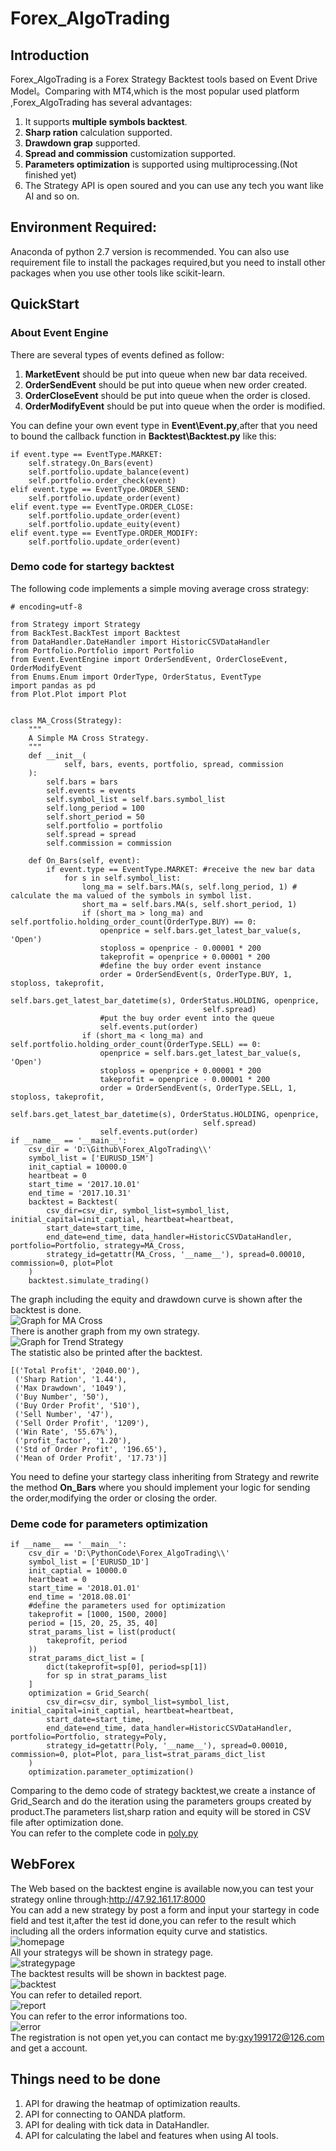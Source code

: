 # Forex_AlgoTrading
## Introduction
Forex_AlgoTrading is a Forex Strategy Backtest tools based on Event Drive Model。Comparing with MT4,which is the most popular used platform ,Forex_AlgoTrading has several advantages:
1.  It supports **multiple symbols backtest**.
2.  **Sharp ration** calculation supported.
3.  **Drawdown grap** supported.
4.  **Spread and commission** customization supported.  
5.  **Parameters optimization** is supported using multiprocessing.(Not finished yet)
6.  The Strategy API is open soured and you can use any tech you want like AI and so on.

## Environment Required:
Anaconda of python 2.7 version is recommended.
You can also use requirement file to install the packages required,but you need to install other packages when you use other tools like scikit-learn.

## QuickStart
### About Event Engine
There are several types of events defined as follow:
1.  **MarketEvent** should be put into queue when new bar data received.
2.  **OrderSendEvent** should be put into queue when new order created.
3.  **OrderCloseEvent** should be put into queue when the order is closed.
4.  **OrderModifyEvent** should be put into queue when the order is modified.

You can define your own event type in **Event\Event.py**,after that you need to bound the callback function in **Backtest\Backtest.py** like this:
```angular2html
if event.type == EventType.MARKET:
    self.strategy.On_Bars(event)
    self.portfolio.update_balance(event)
    self.portfolio.order_check(event)
elif event.type == EventType.ORDER_SEND:
    self.portfolio.update_order(event)
elif event.type == EventType.ORDER_CLOSE:
    self.portfolio.update_order(event)
    self.portfolio.update_euity(event)
elif event.type == EventType.ORDER_MODIFY:
    self.portfolio.update_order(event)
```
### Demo code for startegy backtest
The following code implements a simple moving average cross strategy:
```angular2html
# encoding=utf-8

from Strategy import Strategy
from BackTest.BackTest import Backtest
from DataHandler.DateHandler import HistoricCSVDataHandler
from Portfolio.Portfolio import Portfolio
from Event.EventEngine import OrderSendEvent, OrderCloseEvent, OrderModifyEvent
from Enums.Enum import OrderType, OrderStatus, EventType
import pandas as pd
from Plot.Plot import Plot


class MA_Cross(Strategy):
    """
    A Simple MA Cross Strategy.
    """
    def __init__(
            self, bars, events, portfolio, spread, commission
    ):
        self.bars = bars
        self.events = events
        self.symbol_list = self.bars.symbol_list
        self.long_period = 100
        self.short_period = 50
        self.portfolio = portfolio
        self.spread = spread
        self.commission = commission

    def On_Bars(self, event):
        if event.type == EventType.MARKET: #receive the new bar data
            for s in self.symbol_list:
                long_ma = self.bars.MA(s, self.long_period, 1) # calculate the ma valued of the symbols in symbol list.
                short_ma = self.bars.MA(s, self.short_period, 1)
                if (short_ma > long_ma) and self.portfolio.holding_order_count(OrderType.BUY) == 0:
                    openprice = self.bars.get_latest_bar_value(s, 'Open')
                    stoploss = openprice - 0.00001 * 200
                    takeprofit = openprice + 0.00001 * 200
                    #define the buy order event instance
                    order = OrderSendEvent(s, OrderType.BUY, 1, stoploss, takeprofit,
                                           self.bars.get_latest_bar_datetime(s), OrderStatus.HOLDING, openprice,
                                           self.spread)
                    #put the buy order event into the queue
                    self.events.put(order)
                if (short_ma < long_ma) and self.portfolio.holding_order_count(OrderType.SELL) == 0:
                    openprice = self.bars.get_latest_bar_value(s, 'Open')
                    stoploss = openprice + 0.00001 * 200
                    takeprofit = openprice - 0.00001 * 200
                    order = OrderSendEvent(s, OrderType.SELL, 1, stoploss, takeprofit,
                                           self.bars.get_latest_bar_datetime(s), OrderStatus.HOLDING, openprice,
                                           self.spread)
                    self.events.put(order)
if __name__ == '__main__':
    csv_dir = 'D:\Github\Forex_AlgoTrading\\'
    symbol_list = ['EURUSD_15M']
    init_captial = 10000.0
    heartbeat = 0
    start_time = '2017.10.01'
    end_time = '2017.10.31'
    backtest = Backtest(
        csv_dir=csv_dir, symbol_list=symbol_list, initial_capital=init_captial, heartbeat=heartbeat,
        start_date=start_time,
        end_date=end_time, data_handler=HistoricCSVDataHandler, portfolio=Portfolio, strategy=MA_Cross,
        strategy_id=getattr(MA_Cross, '__name__'), spread=0.00010, commission=0, plot=Plot
    )
    backtest.simulate_trading()

```
The graph including the equity and drawdown curve is shown after the backtest is done.\
![Graph for MA Cross](https://github.com/JadenGu0/Forex_AlgoTrading/blob/master/MA_Cross.png)\
There is another graph from my own strategy.\
![Graph for Trend Strategy](https://github.com/JadenGu0/Forex_AlgoTrading/blob/master/Trend.png)\
The statistic also be printed after the backtest.
```angularjs
[('Total Profit', '2040.00'),
 ('Sharp Ration', '1.44'),
 ('Max Drawdown', '1049'),
 ('Buy Number', '50'),
 ('Buy Order Profit', '510'),
 ('Sell Number', '47'),
 ('Sell Order Profit', '1209'),
 ('Win Rate', '55.67%'),
 ('profit_factor', '1.20'),
 ('Std of Order Profit', '196.65'),
 ('Mean of Order Profit', '17.73')]
```
You need to define your startegy class inheriting from Strategy and rewrite the method **On_Bars** where you should implement your logic for sending the order,modifying the order or closing the order.
 ### Deme code for parameters optimization
```angular2html
if __name__ == '__main__':
    csv_dir = 'D:\PythonCode\Forex_AlgoTrading\\'
    symbol_list = ['EURUSD_1D']
    init_captial = 10000.0
    heartbeat = 0
    start_time = '2018.01.01'
    end_time = '2018.08.01'
    #define the parameters used for optimization
    takeprofit = [1000, 1500, 2000]
    period = [15, 20, 25, 35, 40]
    strat_params_list = list(product(
        takeprofit, period
    ))
    strat_params_dict_list = [
        dict(takeprofit=sp[0], period=sp[1])
        for sp in strat_params_list
    ]
    optimization = Grid_Search(
        csv_dir=csv_dir, symbol_list=symbol_list, initial_capital=init_captial, heartbeat=heartbeat,
        start_date=start_time,
        end_date=end_time, data_handler=HistoricCSVDataHandler, portfolio=Portfolio, strategy=Poly,
        strategy_id=getattr(Poly, '__name__'), spread=0.00010, commission=0, plot=Plot, para_list=strat_params_dict_list
    )
    optimization.parameter_optimization()
```
Comparing to the demo code of strategy backtest,we create a instance of Grid_Search and do the iteration using the parameters groups created by product.The parameters list,sharp ration and equity will be stored in CSV file after optimization done.\
You can refer to the complete code in [poly.py](https://github.com/JadenGu0/Forex_AlgoTrading/blob/master/Strategy/poly.py)
## WebForex
The Web based on the backtest engine is available now,you can test your strategy online through:http://47.92.161.17:8000 \
You can add a new strategy by post a form and input your startegy in code field and test it,after the test id done,you can refer to the result which including all the orders information equity curve and statistics.\
![homepage](https://github.com/JadenGu0/Forex_AlgoTrading/blob/master/png/homepage.png)\
All your strategys will be shown in strategy page.\
![strategypage](https://github.com/JadenGu0/Forex_AlgoTrading/blob/master/png/strategy.png)\
The backtest results will be shown in backtest page.\
![backtest](https://github.com/JadenGu0/Forex_AlgoTrading/blob/master/png/backtest.png)\
You can refer to detailed report.\
![report](https://github.com/JadenGu0/Forex_AlgoTrading/blob/master/png/report.png)\
You can refer to the error informations too.\
![error](https://github.com/JadenGu0/Forex_AlgoTrading/blob/master/png/error.png)\
The registration is not open yet,you can contact me by:gxy199172@126.com and get a account.
## Things need to be done
1.  API for drawing the heatmap of optimization reaults.
2.  API for connecting to OANDA platform.
3.  API for dealing with tick data in DataHandler.
4.  API for calculating the label and features when using AI tools.

